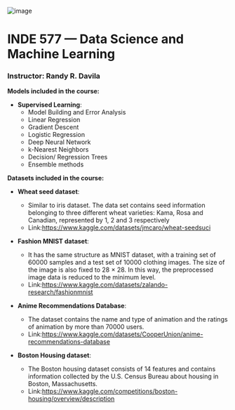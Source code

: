 

![image](root_image.jpeg)

# INDE 577 — Data Science and Machine Learning

### Instructor: Randy R. Davila

**Models included in the course:**

- **Supervised Learning**:
    - Model Building and Error Analysis
    - Linear Regression
    - Gradient Descent
    - Logistic Regression
    - Deep Neural Network
    - k-Nearest Neighbors
    - Decision/ Regression Trees
    - Ensemble methods

 
**Datasets included in the course:**

- **Wheat seed dataset**:
    - Similar to iris dataset. The data set contains seed information belonging to three different wheat varieties: Kama, Rosa and Canadian, represented by 1, 2 and 3 respectively
    - Link:https://www.kaggle.com/datasets/jmcaro/wheat-seedsuci

- **Fashion MNIST dataset**:
    - It has the same structure as MNIST dataset, with a training set of 60000 samples and a test set of 10000 clothing images. The size of the image is also fixed to 28 × 28. In this way, the preprocessed image data is reduced to the minimum level.
    - Link:https://www.kaggle.com/datasets/zalando-research/fashionmnist

- **Anime Recommendations Database**:
    - The dataset contains the name and type of animation and the ratings of animation by more than 70000 users.
    - Link:https://www.kaggle.com/datasets/CooperUnion/anime-recommendations-database

- **Boston Housing dataset**:
    - The Boston housing dataset consists of 14 features and contains information collected by the U.S. Census Bureau about housing in Boston, Massachusetts.
    - Link:https://www.kaggle.com/competitions/boston-housing/overview/description
